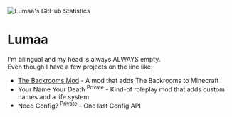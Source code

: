 ![Lumaa's GitHub Statistics](https://github-readme-stats.vercel.app/api?username=u-lumaa&count_private=true&theme=dark)

# Lumaa  
I'm bilingual and my head is always ALWAYS empty.  
Even though I have a few projects on the line like:
* [The Backrooms Mod](https://github.com/u-lumaa/BackroomsMod) - A mod that adds The Backrooms to Minecraft
* Your Name Your Death <sup>Private</sup> - Kind-of roleplay mod that adds custom names and a life system
* Need Config? <sup>Private</sup> - One last Config API
